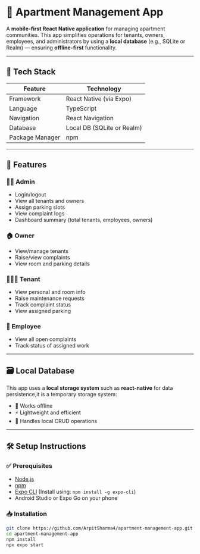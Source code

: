 # 🏢 Apartment Management App

A **mobile-first React Native application** for managing apartment communities. This app simplifies operations for tenants, owners, employees, and administrators by using a **local database** (e.g., SQLite or Realm) — ensuring **offline-first** functionality.

---

## 📱 Tech Stack

| Feature       | Technology                     |
|--------------|----------------------------------|
| Framework     | React Native (via Expo)         |
| Language      | TypeScript                      |
| Navigation    | React Navigation                |
| Database      | Local DB (SQLite or Realm)      |
| Package Manager | npm                          |

---

## 🚀 Features

### 🧑‍💼 Admin
- Login/logout
- View all tenants and owners
- Assign parking slots
- View complaint logs
- Dashboard summary (total tenants, employees, owners)

### 🏠 Owner
- View/manage tenants
- Raise/view complaints
- View room and parking details

### 👨‍👩‍👧 Tenant
- View personal and room info
- Raise maintenance requests
- Track complaint status
- View assigned parking

### 🧹 Employee
- View all open complaints
- Track status of assigned work

---

## 🗃️ Local Database

This app uses a **local storage system** such as **react-native** for data persistence,it is a temporary storage system:

- 📴 Works offline
- ⚡ Lightweight and efficient
- 🔄 Handles local CRUD operations

---

## 🛠️ Setup Instructions

### ✅ Prerequisites

- [Node.js](https://nodejs.org/)
- [npm](https://www.npmjs.com/)
- [Expo CLI](https://docs.expo.dev/) (Install using: `npm install -g expo-cli`)
- Android Studio or Expo Go on your phone

### 📥 Installation

```bash
git clone https://github.com/ArpitSharma4/apartment-management-app.git
cd apartment-management-app
npm install
npx expo start
